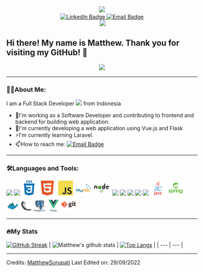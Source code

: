 <div id="header" align="center">
  <img src="https://i.giphy.com/media/v1.Y2lkPTc5MGI3NjExNGpic2xxeGlrZmp6bHQ1cDZ3a2Zha21pY2FpcDlianNqeXhwMjhvOSZlcD12MV9pbnRlcm5hbF9naWZfYnlfaWQmY3Q9cw/M9gbBd9nbDrOTu1Mqx/giphy.gif">
  <div id="badges">
    <a href="https://www.linkedin.com/in/matthew-daniel-surupati">
      <img src="https://img.shields.io/badge/LinkedIn-blue?style=for-the-badge&logo=linkedin&logoColor=white" alt="LinkedIn Badge"/>
    </a>
    <a href="mailto:matthewdanielsurupati@gmail.com">
      <img src="https://img.shields.io/badge/Email-red?style=for-the-badge&logo=gmail&logoColor=white" alt="Email Badge"/>
    </a>
  </div>
  <img src="https://komarev.com/ghpvc/?username=MatthewSurupati&style=flat-square&color=blue" alt=""/>
  <a href="https://github.com/MatthewSurupati">
    <img src="https://img.shields.io/github/followers/MatthewSurupati?label=Follow&style=social"/>
  </a>
</div>

## Hi there! My name is Matthew. Thank you for visiting my GitHub! 👋

<div align="center">
  <img src="https://i.giphy.com/media/v1.Y2lkPTc5MGI3NjExamtxOGhzYzRyNjYxd2ZtcXJmaHQ1ejM4bTV4NWQ4czRoMGlrbHBtaCZlcD12MV9pbnRlcm5hbF9naWZfYnlfaWQmY3Q9Zw/5k1Wu87CzkDfrx0Xwj/giphy.gif">
</div>

---

### 👨‍💻About Me:
I am a Full Stack Developer <img src="https://media.giphy.com/media/WUlplcMpOCEmTGBtBW/giphy.gif" width="30"> from Indonesia

- 🔭I'm working as a Software Developer and contributing to frontend and backend for building web application.
- 🌱I'm currently developing a web application using Vue.js and Flask
- ⚡I'm currently learning Laravel.
- 📫How to reach me: [![Email Badge](https://img.shields.io/badge/-Email-red?style=flat&logo=Gmail&logoColor=white)](mailto:matthewdanielsurupati@gmail.com)

---

### 🛠️Languages and Tools:
<div>
  <img width ='32px' src ='https://raw.githubusercontent.com/rahulbanerjee26/githubAboutMeGenerator/main/icons/python.svg'>
  <img width ='32px' src="https://img.icons8.com/color/48/null/tailwindcss.png"/>
  <img src="https://github.com/devicons/devicon/blob/master/icons/css3/css3-plain-wordmark.svg"  title="CSS3" alt="CSS" width="40" height="40"/>&nbsp;
  <img src="https://github.com/devicons/devicon/blob/master/icons/html5/html5-original.svg" title="HTML5" alt="HTML" width="40" height="40"/>&nbsp;
  <img src="https://github.com/devicons/devicon/blob/master/icons/javascript/javascript-original.svg" title="JavaScript" alt="JavaScript" width="40" height="40"/>&nbsp;
  <img src="https://github.com/devicons/devicon/blob/master/icons/mysql/mysql-original-wordmark.svg" title="MySQL"  alt="MySQL" width="40" height="40"/>&nbsp;
  <img src="https://github.com/devicons/devicon/blob/master/icons/nodejs/nodejs-original-wordmark.svg" title="NodeJS" alt="NodeJS" width="40" height="40"/>&nbsp;
  <img width ='32px' src ='https://img.icons8.com/dusk/344/php-logo.png'>
  <img width ='32px' src ='https://raw.githubusercontent.com/rahulbanerjee26/githubAboutMeGenerator/main/icons/sqlite.svg'>
  <img width ='32px' src ='https://img.icons8.com/color/344/numpy.png'>
  <img width ='32px' src ='https://raw.githubusercontent.com/rahulbanerjee26/githubAboutMeGenerator/main/icons/scikit.svg'>
  <img width ='32px' src ='https://raw.githubusercontent.com/rahulbanerjee26/githubAboutMeGenerator/main/icons/sqlite.svg'>
  <img src="https://github.com/devicons/devicon/blob/master/icons/java/java-original-wordmark.svg" title="Java" alt="Java" width="40" height="40"/>&nbsp;
  <img src="https://github.com/devicons/devicon/blob/master/icons/spring/spring-original-wordmark.svg" title="Spring" alt="Spring" width="40" height="40"/>&nbsp;
  <img width="32px" src="https://github.com/devicons/devicon/blob/master/icons/docker/docker-original.svg"/>
  <img width="32px" src="https://github.com/devicons/devicon/blob/master/icons/flask/flask-original.svg"/>
  <img width="32px" src="https://github.com/devicons/devicon/blob/master/icons/postgresql/postgresql-original-wordmark.svg"/>
  <img width="32px" src="https://github.com/devicons/devicon/blob/master/icons/vuejs/vuejs-original-wordmark.svg"/>
  <img src="https://github.com/devicons/devicon/blob/master/icons/git/git-original-wordmark.svg" title="Git" **alt="Git" width="40" height="40"/>
</div>

---

### 🔥My Stats
[![GitHub Streak](http://github-readme-streak-stats.herokuapp.com?user=MatthewSurupati&theme=dark&background=000000)](https://git.io/streak-stats)
| ![Matthew's github stats](https://github-readme-stats.vercel.app/api?username=MatthewSurupati&show_icons=true&theme=dark&background=000000) | [![Top Langs](https://github-readme-stats.vercel.app/api/top-langs/?username=MatthewSurupati&layout=compact&theme=dark&background=000000)](https://github.com/anuraghazra/github-readme-stats) |
| --- | --- |

-----
Credits: [MatthewSurupati](https://github.com/MatthewSurupati)
Last Edited on: 29/09/2022
<!--
**MatthewSurupati/MatthewSurupati** is a ✨ _special_ ✨ repository because its `README.md` (this file) appears on your GitHub profile.

Here are some ideas to get you started:

- 🔭 I’m currently working on ...
- 🌱 I’m currently learning ...
- 👯 I’m looking to collaborate on ...
- 🤔 I’m looking for help with ...
- 💬 Ask me about ...
- 📫 How to reach me: ...
- 😄 Pronouns: ...
- ⚡ Fun fact: ...
-->
